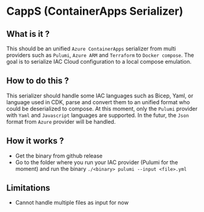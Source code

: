 # CappS (ContainerApps Serializer)

## What is it ?
This should be an unified `Azure ContainerApps` serializer from multi providers such as `Pulumi`, `Azure ARM` and `Terraform` to `Docker compose`. The goal is to serialize IAC Cloud configuration to a local compose emulation.

## How to do this ?
This serializer should handle some IAC languages such as Bicep, Yaml, or language used in CDK, parse and convert them to an unified format who could be deserialized to compose.
At this moment, only the `Pulumi` provider with `Yaml` and `Javascript` languages are supported. In the futur, the `Json` format from `Azure` provider will be handled.

## How it works ?
- Get the binary from github release
- Go to the folder where you run your IAC provider (Pulumi for the moment) and run the binary `./<binary> pulumi --input <file>.yml`

## Limitations
- Cannot handle multiple files as input for now